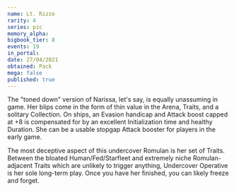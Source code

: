 ```yaml
---
name: Lt. Rizzo
rarity: 4
series: pic
memory_alpha:
bigbook_tier: 8
events: 19
in_portal:
date: 27/04/2021
obtained: Pack
mega: false
published: true
---
```


The "toned down" version of Narissa, let's say, is equally unassuming in game. Her blips come in the form of thin value in the Arena, Traits, and a solitary Collection. On ships, an Evasion handicap and Attack boost capped at +8 is compensated for by an excellent Initialization time and healthy Duration. She can be a usable stopgap Attack booster for players in the early game. 

The most deceptive aspect of this undercover Romulan is her set of Traits. Between the bloated Human/Fed/Starfleet and extremely niche Romulan-adjacent Traits which are unlikely to trigger anything, Undercover Operative is her sole long-term play. Once you have her finished, you can likely freeze and forget.
